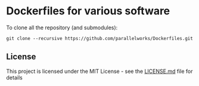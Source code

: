 Dockerfiles for various software
================================

To clone all the repository (and submodules):
```
git clone --recursive https://github.com/parallelworks/Dockerfiles.git
```
## License

This project is licensed under the MIT License - see the [LICENSE.md](LICENSE.md) file for details
